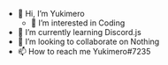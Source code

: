 - 👋 Hi, I’m Yukimero
  - 👀 I’m interested in Coding
- 🌱 I’m currently learning Discord.js
- 💞️ I’m looking to collaborate on Nothing
- 📫 How to reach me Yukimero#7235

